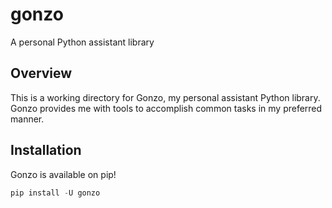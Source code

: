 # gonzo
A personal Python assistant library

## Overview
This is a working directory for Gonzo, my personal assistant Python library.  Gonzo provides me with tools to accomplish common tasks in my preferred manner.

## Installation
Gonzo is available on pip!

```python
pip install -U gonzo
```